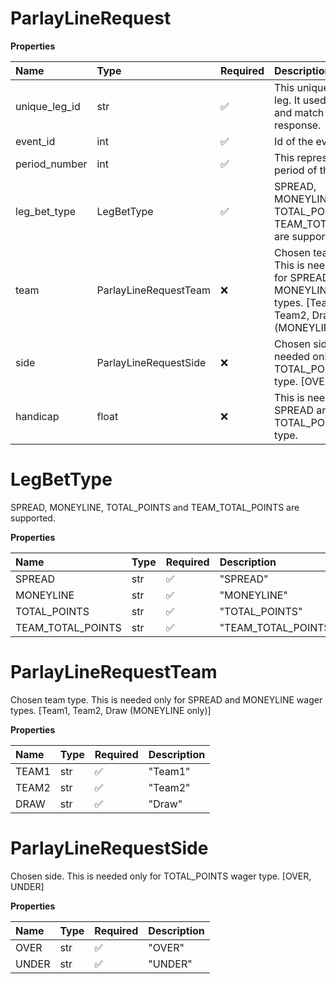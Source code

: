# ParlayLineRequest

**Properties**

| Name          | Type                  | Required | Description                                                                                                       |
| :------------ | :-------------------- | :------- | :---------------------------------------------------------------------------------------------------------------- |
| unique_leg_id | str                   | ✅       | This unique id of the leg. It used to identify and match leg in the response.                                     |
| event_id      | int                   | ✅       | Id of the event.                                                                                                  |
| period_number | int                   | ✅       | This represents the period of the match.                                                                          |
| leg_bet_type  | LegBetType            | ✅       | SPREAD, MONEYLINE, TOTAL_POINTS and TEAM_TOTAL_POINTS are supported.                                              |
| team          | ParlayLineRequestTeam | ❌       | Chosen team type. This is needed only for SPREAD and MONEYLINE wager types. [Team1, Team2, Draw (MONEYLINE only)] |
| side          | ParlayLineRequestSide | ❌       | Chosen side. This is needed only for TOTAL_POINTS wager type. [OVER, UNDER]                                       |
| handicap      | float                 | ❌       | This is needed for SPREAD and TOTAL_POINTS bet type.                                                              |

# LegBetType

SPREAD, MONEYLINE, TOTAL_POINTS and TEAM_TOTAL_POINTS are supported.

**Properties**

| Name              | Type | Required | Description         |
| :---------------- | :--- | :------- | :------------------ |
| SPREAD            | str  | ✅       | "SPREAD"            |
| MONEYLINE         | str  | ✅       | "MONEYLINE"         |
| TOTAL_POINTS      | str  | ✅       | "TOTAL_POINTS"      |
| TEAM_TOTAL_POINTS | str  | ✅       | "TEAM_TOTAL_POINTS" |

# ParlayLineRequestTeam

Chosen team type. This is needed only for SPREAD and MONEYLINE wager types. [Team1, Team2, Draw (MONEYLINE only)]

**Properties**

| Name  | Type | Required | Description |
| :---- | :--- | :------- | :---------- |
| TEAM1 | str  | ✅       | "Team1"     |
| TEAM2 | str  | ✅       | "Team2"     |
| DRAW  | str  | ✅       | "Draw"      |

# ParlayLineRequestSide

Chosen side. This is needed only for TOTAL_POINTS wager type. [OVER, UNDER]

**Properties**

| Name  | Type | Required | Description |
| :---- | :--- | :------- | :---------- |
| OVER  | str  | ✅       | "OVER"      |
| UNDER | str  | ✅       | "UNDER"     |

<!-- This file was generated by liblab | https://liblab.com/ -->
